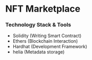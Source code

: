 # NFT Marketplace

### Technology Stack & Tools

- Solidity (Writing Smart Contract)
- Ethers (Blockchain Interaction)
- Hardhat (Development Framework)
- helia (Metadata storage)
